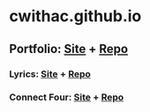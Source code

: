 # cwithac.github.io

## Portfolio: [Site](https://cwithac.github.io/) + [Repo](https://github.com/cwithac/cwithac.github.io)


### Lyrics: [Site](https://cwithac.github.io/lyrics/) + [Repo](https://github.com/cwithac/cwithac.github.io/tree/master/lyrics)

### Connect Four: [Site](https://cwithac.github.io/games/connect-four/) + [Repo](https://github.com/cwithac/cwithac.github.io/tree/master/connect-four)
